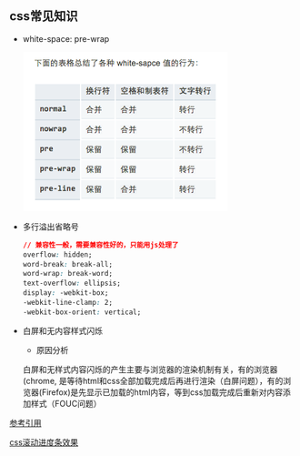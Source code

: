 ## css常见知识

* white-space: pre-wrap

  ![pre-wrap](./images/wrap.png)

* 多行溢出省略号

  ```css
  // 兼容性一般，需要兼容性好的，只能用js处理了
  overflow: hidden;
  word-break: break-all;
  word-wrap: break-word;
  text-overflow: ellipsis;
  display: -webkit-box;
  -webkit-line-clamp: 2;
  -webkit-box-orient: vertical;
  ```

* 白屏和无内容样式闪烁

  - 原因分析

  白屏和无样式内容闪烁的产生主要与浏览器的渲染机制有关，有的浏览器(chrome, 是等待html和css全部加载完成后再进行渲染（白屏问题），有的浏览器(Firefox)是先显示已加载的html内容，等到css加载完成后重新对内容添加样式（FOUC问题）


[参考引用](https://www.jianshu.com/p/db82a546267a)

[css滚动进度条效果](https://juejin.im/post/5c35953ce51d45523f04b6d2)